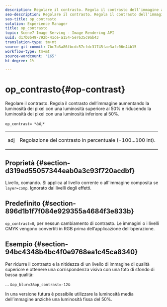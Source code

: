 ```yaml
---
description: Regolare il contrasto. Regola il contrasto dell’immagine aumentando la luminosità dei pixel con una luminosità superiore al 50% e riducendo la luminosità dei pixel con una luminosità inferiore al 50%.
seo-description: Regolare il contrasto. Regola il contrasto dell’immagine aumentando la luminosità dei pixel con una luminosità superiore al 50% e riducendo la luminosità dei pixel con una luminosità inferiore al 50%.
seo-title: op_contrasto
solution: Experience Manager
title: op_contrasto
topic: Scene7 Image Serving - Image Rendering API
uuid: d17b0b49-792b-41ce-a154-5e7635c9ab43
translation-type: tm+mt
source-git-commit: 7bc7b3a86fbcdc57cfdc31745fae3afc06e44b15
workflow-type: tm+mt
source-wordcount: '165'
ht-degree: 1%

---
```



# op_contrasto{#op-contrast}

Regolare il contrasto. Regola il contrasto dell’immagine aumentando la luminosità dei pixel con una luminosità superiore al 50% e riducendo la luminosità dei pixel con una luminosità inferiore al 50%.

`op_contrast= *`adj`*`

<table id="simpletable_8246802C74424A68A7A2EA5B50A89D42"> 
 <tr class="strow"> 
  <td class="stentry"> <p><span class="varname"> adj</span> </p> </td> 
  <td class="stentry"> <p>Regolazione del contrasto in percentuale (-100...100 int). </p></td> 
 </tr> 
</table>

## Proprietà {#section-d319ed55057344eab0a3c93f720acdbf}

Livello, comando. Si applica al livello corrente o all&#39;immagine composita se `layer=comp`. Ignorato dai livelli degli effetti.

## Predefinito {#section-896d1b1f7f084e929355a4684f3e833b}

`op_contrast=0`, per nessun cambiamento di contrasto. Le immagini o i livelli CMYK vengono convertiti in RGB prima dell’applicazione dell’operazione.

## Esempio {#section-94bc4348b4bc4f0e9768ea1c45ca8340}

Per ridurre il contrasto e la nitidezza di un livello di immagine di qualità superiore e ottenere una corrispondenza visiva con una foto di sfondo di bassa qualità:

... `&op_blur=3&op_contrast=-12&`

In una versione futura è possibile utilizzare la luminosità media dell’immagine anziché una luminosità fissa del 50%.
